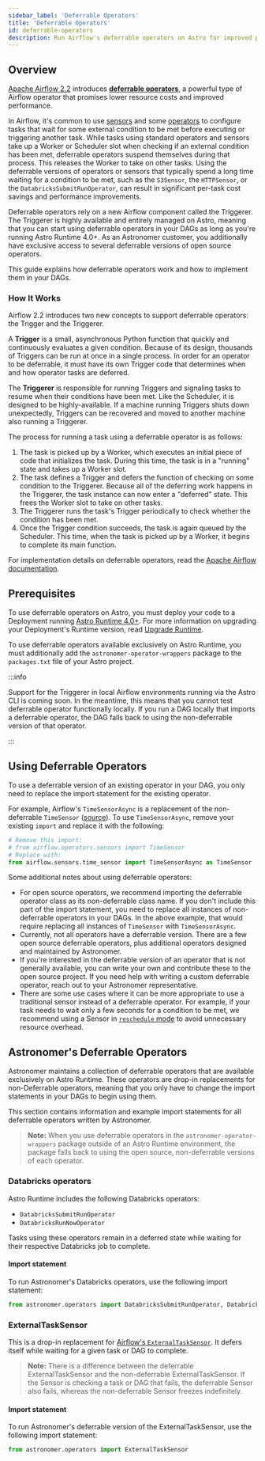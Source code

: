 ```yaml
---
sidebar_label: 'Deferrable Operators'
title: 'Deferrable Operators'
id: deferrable-operators
description: Run Airflow's deferrable operators on Astro for improved performance and cost savings.
---
```


## Overview

[Apache Airflow 2.2](https://airflow.apache.org/blog/airflow-2.2.0/) introduces [**deferrable operators**](https://airflow.apache.org/docs/apache-airflow/stable/concepts/deferring.html), a powerful type of Airflow operator that promises lower resource costs and improved performance.

In Airflow, it's common to use [sensors](https://airflow.apache.org/docs/apache-airflow/stable/concepts/sensors.html) and some [operators](https://airflow.apache.org/docs/apache-airflow/stable/concepts/operators.html) to configure tasks that wait for some external condition to be met before executing or triggering another task. While tasks using standard operators and sensors take up a Worker or Scheduler slot when checking if an external condition has been met, deferrable operators suspend themselves during that process. This releases the Worker to take on other tasks. Using the deferrable versions of operators or sensors that typically spend a long time waiting for a condition to be met, such as the `S3Sensor`, the `HTTPSensor`, or the `DatabricksSubmitRunOperator`, can result in significant per-task cost savings and performance improvements.

Deferrable operators rely on a new Airflow component called the Triggerer. The Triggerer is highly available and entirely managed on Astro, meaning that you can start using deferrable operators in your DAGs as long as you're running Astro Runtime 4.0+. As an Astronomer customer, you additionally have exclusive access to several deferrable versions of open source operators.

This guide explains how deferrable operators work and how to implement them in your DAGs.

### How It Works

Airflow 2.2 introduces two new concepts to support deferrable operators: the Trigger and the Triggerer.

A **Trigger** is a small, asynchronous Python function that quickly and continuously evaluates a given condition. Because of its design, thousands of Triggers can be run at once in a single process. In order for an operator to be deferrable, it must have its own Trigger code that determines when and how operator tasks are deferred.

The **Triggerer** is responsible for running Triggers and signaling tasks to resume when their conditions have been met. Like the Scheduler, it is designed to be highly-available. If a machine running Triggers shuts down unexpectedly, Triggers can be recovered and moved to another machine also running a Triggerer.

The process for running a task using a deferrable operator is as follows:

1. The task is picked up by a Worker, which executes an initial piece of code that initializes the task. During this time, the task is in a "running" state and takes up a Worker slot.
2. The task defines a Trigger and defers the function of checking on some condition to the Triggerer. Because all of the deferring work happens in the Triggerer, the task instance can now enter a "deferred" state. This frees the Worker slot to take on other tasks.
3. The Triggerer runs the task's Trigger periodically to check whether the condition has been met.
4. Once the Trigger condition succeeds, the task is again queued by the Scheduler. This time, when the task is picked up by a Worker, it begins to complete its main function.

For implementation details on deferrable operators, read the [Apache Airflow documentation](https://airflow.apache.org/docs/apache-airflow/stable/concepts/deferring.html).

## Prerequisites

To use deferrable operators on Astro, you must deploy your code to a Deployment running [Astro Runtime 4.0+](runtime-release-notes.md#astro-runtime-400). For more information on upgrading your Deployment's Runtime version, read [Upgrade Runtime](upgrade-runtime.md).

To use deferrable operators available exclusively on Astro Runtime, you must additionally add the `astronomer-operator-wrappers` package to the `packages.txt` file of your Astro project.

:::info

Support for the Triggerer in local Airflow environments running via the Astro CLI is coming soon. In the meantime, this means that you cannot test deferrable operator functionally locally. If you run a DAG locally that imports a deferrable operator, the DAG falls back to using the non-deferrable version of that operator.

:::

## Using Deferrable Operators

To use a deferrable version of an existing operator in your DAG, you only need to replace the import statement for the existing operator.

For example, Airflow's `TimeSensorAsync` is a replacement of the non-deferrable `TimeSensor` ([source](https://airflow.apache.org/docs/apache-airflow/stable/_api/airflow/sensors/time_sensor/index.html?highlight=timesensor#module-contents)). To use `TimeSensorAsync`, remove your existing `import` and replace it with the following:

```python
# Remove this import:
# from airflow.operators.sensors import TimeSensor
# Replace with:
from airflow.sensors.time_sensor import TimeSensorAsync as TimeSensor
```

Some additional notes about using deferrable operators:

- For open source operators, we recommend importing the deferrable operator class as its non-deferrable class name. If you don't include this part of the import statement, you need to replace all instances of non-deferrable operators in your DAGs. In the above example, that would require replacing all instances of `TimeSensor` with `TimeSensorAsync`.
- Currently, not all operators have a deferrable version. There are a few open source deferrable operators, plus additional operators designed and maintained by Astronomer.
- If you're interested in the deferrable version of an operator that is not generally available, you can write your own and contribute these to the open source project. If you need help with writing a custom deferrable operator, reach out to your Astronomer representative.
- There are some use cases where it can be more appropriate to use a traditional sensor instead of a deferrable operator. For example, if your task needs to wait only a few seconds for a condition to be met, we recommend using a Sensor in [`reschedule` mode](https://github.com/apache/airflow/blob/1.10.2/airflow/sensors/base_sensor_operator.py#L46-L56) to avoid unnecessary resource overhead.

## Astronomer's Deferrable Operators

Astronomer maintains a collection of deferrable operators that are available exclusively on Astro Runtime. These operators are drop-in replacements for non-Deferrable operators, meaning that you only have to change the import statements in your DAGs to begin using them.

This section contains information and example import statements for all deferrable operators written by Astronomer.

> **Note:** When you use deferrable operators in the `astronomer-operator-wrappers` package outside of an Astro Runtime environment, the package falls back to using the open source, non-deferrable versions of each operator.

### Databricks operators

Astro Runtime includes the following Databricks operators:

- `DatabricksSubmitRunOperator`
- `DatabricksRunNowOperator`

Tasks using these operators remain in a deferred state while waiting for their respective Databricks job to complete.

#### Import statement

To run Astronomer's Databricks operators, use the following import statement:

```python
from astronomer.operators import DatabricksSubmitRunOperator, DatabricksRunNowOperator
```

### ExternalTaskSensor

This is a drop-in replacement for [Airflow's `ExternalTaskSensor`](https://airflow.apache.org/docs/apache-airflow/stable/_api/airflow/sensors/external_task/index.html#module-airflow.sensors.external_task). It defers itself while waiting for a given task or DAG to complete.

> **Note:** There is a difference between the deferrable ExternalTaskSensor and the non-deferrable ExternalTaskSensor. If the Sensor is checking a task or DAG that fails, the deferrable Sensor also fails, whereas the non-deferrable Sensor freezes indefinitely.

#### Import statement

To run Astronomer's deferrable version of the ExternalTaskSensor, use the following import statement:

```python
from astronomer.operators import ExternalTaskSensor
```
